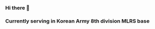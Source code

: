 ### Hi there 👋
### Currently serving in Korean Army 8th division MLRS base

<!-- [![Anurag's GitHub stats](https://github-readme-stats.vercel.app/api?username=james98k)](https://github.com/anuraghazra/github-readme-stats) -->
<!--[Anurag's GitHub stats](https://github-readme-stats.vercel.app/api?username=james98k&show_icons=true&theme=radical)

<!--
**james98k/james98k** is a ✨ _special_ ✨ repository because its `README.md` (this file) appears on your GitHub profile.

Here are some ideas to get you started:

- 🔭 I’m currently working on ...
- 🌱 I’m currently learning ...
- 👯 I’m looking to collaborate on ...
- 🤔 I’m looking for help with ...
- 💬 Ask me about ...
- 📫 How to reach me: ...
- 😄 Pronouns: ...
- ⚡ Fun fact: ...
-->
